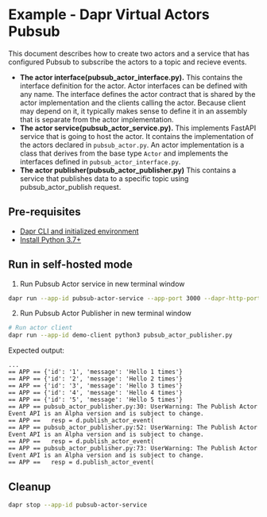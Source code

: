 # Example - Dapr Virtual Actors Pubsub

This document describes how to create two actors and a service that has configured Pubsub to subscribe the actors to a topic and recieve events.

- **The actor interface(pubsub_actor_interface.py).** This contains the interface definition for the actor. Actor interfaces can be defined with any name. The interface defines the actor contract that is shared by the actor implementation and the clients calling the actor. Because client may depend on it, it typically makes sense to define it in an assembly that is separate from the actor implementation.
- **The actor service(pubsub_actor_service.py).** This implements FastAPI service that is going to host the actor. It contains the implementation of the actors declared in `pubsub_actor.py`. An actor implementation is a class that derives from the base type `Actor` and implements the interfaces defined in `pubsub_actor_interface.py`. 
- **The actor publisher(pubsub_actor_publisher.py)** This contains a service that publishes data to a specific topic using pubsub_actor_publish request.

## Pre-requisites

- [Dapr CLI and initialized environment](https://docs.dapr.io/getting-started)
- [Install Python 3.7+](https://www.python.org/downloads/)


## Run in self-hosted mode

1. Run Pubsub Actor service in new terminal window

<!-- STEP
name: Actor Service
background: true
sleep: 20
expected_stdout_lines:
  - '== APP == Activate DemoActor actor!'
  - '== APP == Method called with pubsub'
  - "== APP == Data received: {'id': '1', 'message': 'Hello 1 times'}"
  - '== APP == Method called with pubsub'
  - "== APP == Data received: {'id': '2', 'message': 'Hello 2 times'}"
  - '== APP == Activate AnotherActor actor!'
  - '== APP == This is another method called with pubsub for Actor: AnotherActor'
  - "== APP == Data received: {'id': '3', 'message': 'Hello 3 times'}"
  - '== APP == This is another method called with pubsub for Actor: AnotherActor'
  - "== APP == Data received: {'id': '4', 'message': 'Hello 4 times'}"
  - '== APP == Activate DemoActor actor!'
  - '== APP == This is another method called with pubsub for Actor: Demo Actor'
  - "== APP == Data received: {'id': '5', 'message': 'Hello 5 times'}"

-->

   ```bash
   dapr run --app-id pubsub-actor-service --app-port 3000 --dapr-http-port 3501 -- uvicorn --port 3000 pubsub_actor_service:app
   ```

<!-- END_STEP -->

2. Run Pubsub Actor Publisher in new terminal window

<!-- STEP
name: Actor Service
background: true
sleep: 15
expected_stdout_lines:
  - "== APP == {'id': '1', 'message': 'Hello 1 times'}"
  - "== APP == {'id': '2', 'message': 'Hello 2 times'}"
  - "== APP == {'id': '3', 'message': 'Hello 3 times'}"
  - "== APP == {'id': '4', 'message': 'Hello 4 times'}"
  - "== APP == {'id': '5', 'message': 'Hello 5 times'}"

-->

   ```bash
   # Run actor client
   dapr run --app-id demo-client python3 pubsub_actor_publisher.py
   ```

   Expected output:
   ```
   ...
   == APP == {'id': '1', 'message': 'Hello 1 times'}
   == APP == {'id': '2', 'message': 'Hello 2 times'}
   == APP == {'id': '3', 'message': 'Hello 3 times'}
   == APP == {'id': '4', 'message': 'Hello 4 times'}
   == APP == {'id': '5', 'message': 'Hello 5 times'}
   == APP == pubsub_actor_publisher.py:30: UserWarning: The Publish Actor Event API is an Alpha version and is subject to change.
   == APP ==   resp = d.publish_actor_event(
   == APP == pubsub_actor_publisher.py:52: UserWarning: The Publish Actor Event API is an Alpha version and is subject to change.
   == APP ==   resp = d.publish_actor_event(
   == APP == pubsub_actor_publisher.py:73: UserWarning: The Publish Actor Event API is an Alpha version and is subject to change.
   == APP ==   resp = d.publish_actor_event(
   ```

<!-- END_STEP -->

## Cleanup

<!-- STEP
expected_stdout_lines: 
  - '✅  app stopped successfully: pubsub-actor-service'
expected_stderr_lines:
name: Shutdown dapr
-->

```bash
dapr stop --app-id pubsub-actor-service
```

<!-- END_STEP -->

